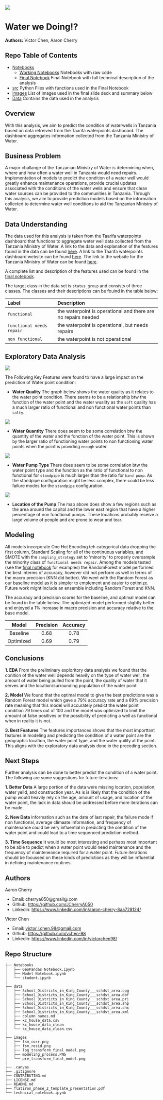![](images/pumping_new.jpg)

# Water we Doing!?

**Authors:** Victor Chen, Aaron Cherry 

## Repo Table of Contents

- [Notebooks](working_notebooks)
    - [Working Notebooks]() Notebooks with raw code
    - [Final Notebook]() Final Notebook with full technical description of the analysis
- [src](src/) Python Files with functions used in the Final Notebook
- [Images](images/) List of images used in the final slide deck and summary below
- [Data](data/) Contains the data used in the analysis


## Overview

With this analysis, we aim to predict the condition of waterwells in Tanzania based on data retreived from the Taarifa waterpoints dashboard. The dashboard aggregates information collected from the Tanzania Ministry of Water.

## Business Problem

A major challange of the Tanzanian Ministry of Water is determining when, where and how often a water well in Tanzania would need repairs. Implementation of models to predict the condition of a water well would greatly enhance maintenance operations, provide crucial updates associated with the conditions of the water wells and ensure that clean water sources can be provided to the communities in Tanzania. Through this analysis, we aim to provide prediction models based on the information collected to determine water well conditions to aid the Tanzanian Ministry of Water.

## Data Understanding

The data used for this analysis is taken from the Taarifa waterpoints dashboard that functions to aggregate weter well data collected from the Tanzania Ministry of Water. A link to the data and explanation of the features found in the data can be found [here](https://www.drivendata.org/competitions/7/pump-it-up-data-mining-the-water-table/page/23/). A link to the Taarifa waterpoints dashboard website can be found [here](https://taarifa.org/). The link to the website for the Tanzania Ministry of Water can be found [here](https://www.maji.go.tz/).

A complete list and description of the features used can be found in the [final notebook]().

The target class in the data set is ```status_group``` and consists of three classes. The classes and their descriptions can be fouind in the table below:

|Label|Description|
|:-----|:------|
|```functional``` | the waterpoint is operational and there are no repairs needed|
|```functional needs repair``` | the waterpoint is operational, but needs repairs|
|```non functional``` | the waterpoint is not operational|

## Exploratory Data Analysis

![](images/well_function_location.png)

The Following Key Features were found to have a large impact on the prediction of Water point condition:

- **Water Quality** The graph below shows the water quality as it relates to the water point condition. There seems to be a relationship btw the function of the water point and the water wuality as the ```soft``` quality has a much larger ratio of functional and non functional water points than ```salty```.

![](images/water_quality.png)

- **Water Quantity** There does seem to be some correlation btw the quantity of the water and the fonction of the water point. This is shown by the larger ratio of functioning water points to non functioning water points when the point is providing ```enough``` water.

![](images/water_quantity.png)

- **Water Pump Type** There does seem to be some correlation btw the water point type and the function as the ratio of functional to non functional for ```standpipe``` is much larger than the ratio for ```hand pump```. As the standpipe configuration might be less complex, there could be less failure modes for the ```standpipe``` configuration.

![](images/wp_type.png)

- **Location of the Pump** The map above does show a few regions such as the area around the capitol and the lower east region that have a higher percentage of non functional pumps. These locations probably receive a large volume of people and are prone to wear and tear.



## Modeling

All models incorporate One Hot Encoding teh categorical data dropping the first column, Standard Scaling for all of the continuous variables, and SMOTE with the ```sampling_strategy``` set to 'minority' to properly oversample the minority class of ```functional needs repair```.
Among the models tested (see the [final notebook]() for examples) the RandomForest model performed the best interms of accuracy, however did not perform as well in terms of the macro precision (KNN did better). We went with the Random Forest as our baseline model as it is simpler to emplement and easier to optimize. Future work might include an ensemble including Random Forest and KNN.

The accuracy and precision scores for the baseline, and optimal model can be found in the table below. The optimized model performed slightly better and enjoyed a 1% increase in macro precision and accuracy relative to the base model.

|Model| Precision| Accuracy|
|:-----:|:-------:|:--------:|
|Baseline| 0.68| 0.78|
|Optimized| 0.69| 0.79|

## Conclusions

**1. EDA** From the preliminary exploritory data analysis we found that the conition of the water well depends heavily on the type of water well, the amount of water being pulled from the point, the quality of water that it serves and the location/surrounding population of the water point

**2. Model** We found that the optimal model to give the best predictions was a Random Forest model which gave a 79% accuracy rate and a 69% precision rate meaning that this model will accurately predict the water point condition 79 times out of 100 and the model was optimized to limit the amouint of false positives or the possibility of predicting a well as functional when in reality it is not.

**3. Best Features** The features importances shows that the most importtant features in modeling and predicting the condition of a water point are the geographic location, the water point type, and the water quility at the point. This aligns with the exploratory data analysis done in the preceding section.

## Next Steps

Further analysis can be done to better predict the condition of a water point. The following are some suggestions for future iterations:

**1. Better Data** A large portion of the data were missing location, population, water yeild, and construction year. As is is likely that the condition of the pump would heavily rely on the age, amount of usage, and location of the water point, the lack in data should be addressed before more iterations can be made.

**2. New Data** Information such as the date of last repair, the failure mode if non functional, average climaate information, and frequency of maintenance could be very influential in predicting the condition of the water point and could lead to a time sequenced prediction method.

**3. Time Sequence** It would be most interesting and perhaps most important to be able to pedict when a water point would need maintenance and the frequency of mainteneance required for a water point. Future iterations should be focussed on these kinds of predictions as they will be influential in defining maintenance routines.

## Authors

Aaron Cherry
- Email: cherrya050@gmail@.com
- Github: https://github.com/JCherryA050
- Linkedin: https://www.linkedin.com/in/aaron-cherry-8aa728124/

Victor Chen
- Email: victor.i.chen.98@gmail.com
- Github: https://github.com/vchen-98
- Linkedin: https://www.linkedin.com/in/victorchen98/

## Repo Structure
```
├── Notebooks
│   ├── GeoPandas Notebook.ipynb
│   ├── Model Notebook.ipynb
│   └── student.ipynb
|
├── data
│   ├── School_Districts_in_King_County___schdst_area.cpg
│   ├── School_Districts_in_King_County___schdst_area.dbf
│   ├── School_Districts_in_King_County___schdst_area.prj
│   ├── School_Districts_in_King_County___schdst_area.shp
│   ├── School_Districts_in_King_County___schdst_area.shx
│   ├── School_Districts_in_King_County___schdst_area.xml
│   ├── column_names.md
│   ├── kc_house_data.csv
│   ├── kc_house_data_clean
│   └── kc_house_data_clean.csv
|
├── images
│   ├── fsm_corr.png
│   ├── fsm_resid.png
│   ├── log_transform_final_model.png
│   ├── modeling_process.PNG
│   └── pre_transform_final_model.png
|
├── .canvas
├── .gitignore
├── CONTRIBUTING.md
├── LICENSE.md
├── README.md
├── flatiron_phase_2_template_presentation.pdf
└── technical_notebook.ipynb
```
